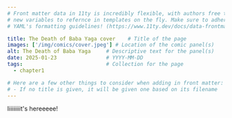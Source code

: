 ```yaml
---
# Front matter data in 11ty is incredibly flexible, with authors free to define
# new variables to refernce in templates on the fly. Make sure to adhere to
# YAML's formatting guidelines! (https://www.11ty.dev/docs/data-frontmatter/)

title: The Death of Baba Yaga cover    # Title of the page
images: ['/img/comics/cover.jpeg'] # Location of the comic panel(s)
alt: The Death of Baba Yaga     # Descriptive text for the panel(s)
date: 2025-01-23                # YYYY-MM-DD
tags:                           # Collection for the page
  - chapter1

# Here are a few other things to consider when adding in front matter:
# - If no title is given, it will be given one based on its filename
---
```

Iiiiiiiiit's hereeeee!